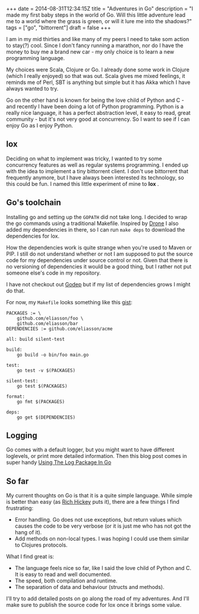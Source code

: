 +++
date = 2014-08-31T12:34:15Z
title = "Adventures in Go"
description = "I made my first baby steps in the world of Go. Will this little adventure lead me to a world where the grass is green, or will it lure me into the shadows?"
tags = ["go", "bittorrent"]
draft = false
+++

I am in my mid thirties and like many of my peers I need to take som action to stay(?) cool. Since I don't fancy running a marathon, nor do I have the money to buy me a brand new car - my only choice is to learn a new programming language.

My choices were Scala, Clojure or Go. I already done some work in Clojure (which I really enjoyed) so that was out. Scala gives me mixed feelings, it reminds me of Perl, SBT is anything but simple but it has Akka which I have always wanted to try.

Go on the other hand is known for being the love child of Python and C - and recently I have been doing a lot of Python programming. Python is a really nice language, it has a perfect abstraction level, it easy to read, great community - but it's not very good at concurrency. So I want to see if I can enjoy Go as I enjoy Python.


## lox

Deciding on what to implement was tricky, I wanted to try some concurrency features as well as regular systems programming. I ended up with the idea to implement a tiny bittorrent client. I don't use bittorrent that frequently anymore, but I have always been interested its technology, so this could be fun. I named this little experiment of mine to **lox** .


## Go's toolchain

Installing go and setting up the `GOPATH` did not take long. I decided to wrap the go commands using a traditional Makefile. Inspired by [Drone](https://github.com/drone/drone) I also added my dependencies in there, so I can run `make deps` to download the dependencies for lox.

How the dependencies work is quite strange when you're used to Maven or PIP. I still do not understand whether or not I am supposed to put the source code for my dependencies under source control or not. Given that there is no versioning of dependencies it would be a good thing, but I rather not put someone else's code in my repository.

I have not checkout out [Godep](https://github.com/tools/godep) but if my list of dependencies grows I might do that.

For now, my `Makefile` looks something like this [gist](https://gist.github.com/eliasson/e572b28c9a0eef0b2763):

    PACKAGES := \
        github.com/eliasson/foo \
        github.com/eliasson/bar
    DEPENDENCIES := github.com/eliasson/acme

    all: build silent-test

    build:
        go build -o bin/foo main.go

    test:
        go test -v $(PACKAGES)

    silent-test:
        go test $(PACKAGES)

    format:
        go fmt $(PACKAGES)

    deps:
        go get $(DEPENDENCIES)


## Logging

Go comes with a default logger, but you might want to have different loglevels, or print more detailed information. Then this blog post comes in super handy [Using The Log Package In Go](http://www.goinggo.net/2013/11/using-log-package-in-go.html)


## So far

My current thoughts on Go is that it is a quite simple language. While simple is better than easy (as [Rich Hickey](http://www.infoq.com/presentations/Simple-Made-Easy) puts it), there are a few things I find frustrating:

* Error handling. Go does not use exceptions, but return values which causes the code to be very verbose (or it is just me who has not got the hang of it).
* Add methods on non-local types. I was hoping I could use them similar to Clojures protocols.


What I find great is:

* The language feels nice so far, like I said the love child of Python and C. It is easy to read and well documented.
* The speed, both compilation and runtime.
* The separation of data and behaviour (structs and methods).


I'll try to add detailed posts on go along the road of my adventures. And I'll make sure to publish the source code for lox once it brings some value.
